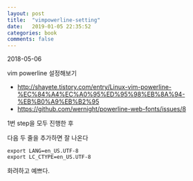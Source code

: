 ```yaml
---
layout: post
title:  "vimpowerline-setting"
date:   2019-01-05 22:35:52
categories: book
comments: false
---
```


2018-05-06

vim powerline 설정해보기

* http://shayete.tistory.com/entry/Linux-vim-powerline-%EC%84%A4%EC%A0%95%ED%95%98%EB%8A%94-%EB%B0%A9%EB%B2%95
* https://github.com/wernight/powerline-web-fonts/issues/8 


1번 step을 모두 진행한 후


다음 두 줄을 추가하면 잘 나온다

~~~
export LANG=en_US.UTF-8
export LC_CTYPE=en_US.UTF-8
~~~

화려하고 예쁘다.

